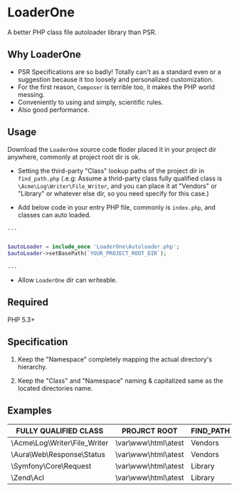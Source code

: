# LoaderOne
A better PHP class file autoloader library than PSR.

## Why LoaderOne
- PSR Specifications are so badly! Totally can't as a standard even or a suggestion because it too loosely and personalized customization.
- For the first reason, `Composer` is terrible too, it makes the PHP world messing.
- Conveniently to using and simply, scientific rules.
- Also good performance. 

## Usage
Download the `LoaderOne` source code floder placed it in your project dir anywhere, commonly at project root dir is ok.
- Setting the third-party "Class" lookup paths of the project dir in `find_path.php` (.e.g: Assume a thrid-party class fully qualified class is `\Acme\Log\Writer\File_Writer`, and you can place it at "Vendors" or "Library" or whatever else dir, so you need specify for this case.)

- Add below code in your entry PHP file, commonly is `index.php`, and classes can auto loaded.
 ```PHP
...


$autoLoader = include_once 'LoaderOne\Autoloader.php';
$autoLoader->setBasePath(`YOUR_PROJECT_ROOT_DIR`);

...

```
- Allow `LoaderOne` dir can writeable.

## Required
PHP 5.3+

## Specification
1. Keep the "Namespace" completely mapping the actual directory's hierarchy.

2. Keep the "Class" and "Namespace" naming & capitalized same as the located directories name.

## Examples

|  FULLY QUALIFIED CLASS  |    PROJRCT ROOT     | FIND_PATH |                     RESULTING FILE PATH                     |
|------------------------------|---------------------|-----------|-------------------------------------------------------------|
| \Acme\Log\Writer\File_Writer | \var\www\html\atest | Vendors   | \var\www\html\atest\Vendors\Acme\Log\Writer\File_Writer.php |
| \Aura\Web\Response\Status    | \var\www\html\atest | Vendors   | \var\www\html\atest\Vendors\Aura\Web\Response\Status.php    |
| \Symfony\Core\Request        | \var\www\html\atest | Library   |  \var\www\html\atest\Library\Symfony\Core\Request.php       |
| \Zend\Acl                    | \var\www\html\atest | Library   | \var\www\html\atest\Library\Zend\Acl.php                    |

